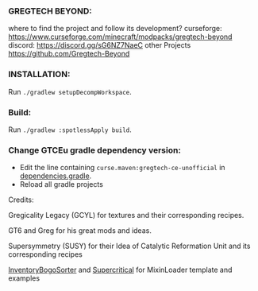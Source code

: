### GREGTECH BEYOND:

where to find the project and follow its development?
curseforge:
https://www.curseforge.com/minecraft/modpacks/gregtech-beyond
discord:
https://discord.gg/sG6NZ7NaeC
other Projects
https://github.com/Gregtech-Beyond

### INSTALLATION:

Run `./gradlew setupDecompWorkspace`.

### Build:

Run `./gradlew :spotlessApply build`.

### Change GTCEu gradle dependency version:

- Edit the line containing `curse.maven:gregtech-ce-unofficial` in [dependencies.gradle](dependencies.gradle).
- Reload all gradle projects 


Credits:

Gregicality Legacy (GCYL)
for textures and their corresponding recipes.

GT6 and Greg for his great mods and ideas.

Supersymmetry (SUSY)
for their Idea of Catalytic Reformation Unit and its corresponding recipes

[InventoryBogoSorter](https://github.com/CleanroomMC/InventoryBogoSorter) and [Supercritical](https://github.com/SymmetricDevs/Supercritical)  for MixinLoader template and examples





